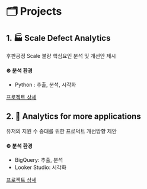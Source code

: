 # 🗂️ Projects



## 1. 🏭 Scale Defect Analytics 
후판공정 Scale 불량 핵심요인 분석 및 개선안 제시   

#### ⚙️ 분석 환경
- Python : 추출, 분석, 시각화
  
[프로젝트 상세](https://github.com/gayoungb/projects/tree/main/scale_defect_analytics)



## 2. 💼 Analytics for more applications 
유저의 지원 수 증대를 위한 프로덕트 개선방향 제안   

#### ⚙️ 분석 환경
- BigQuery: 추출, 분석   
- Looker Studio: 시각화 

[프로젝트 상세](https://github.com/gayoungb/projects/tree/main/analytics_for_more_applications)
